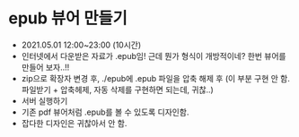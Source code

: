 # epub 뷰어 만들기

- 2021.05.01 12:00~23:00 (10시간)
- 인터넷에서 다운받은 자료가 .epub임! 근데 뭔가 형식이 개방적이네? 한번 뷰어를 만들어 보자..!!
- zip으로 확장자 변경 후, ./epub에 .epub 파일을 압축 해제 후 (이 부분 구현 안 함. 파일받기 + 압축헤제, 자동 삭제를 구현하면 되는데, 귀찮..)
- 서버 실행하기
- 기존 pdf 뷰어처럼 .epub를 볼 수 있도록 디자인함.
- 잡다한 디자인은 귀찮아서 안 함.